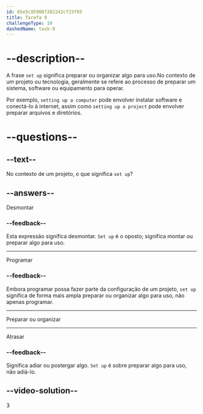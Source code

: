 ```yaml
---
id: 65e5c959087282242cf23f03
title: Tarefa 9
challengeType: 19
dashedName: task-9
---
```


# --description--

A frase `set up` significa preparar ou organizar algo para uso.No contexto de um projeto ou tecnologia, geralmente se refere ao processo de preparar um sistema, software ou equipamento para operar.

Por exemplo, `setting up a computer` pode envolver instalar software e conectá-lo à internet, assim como `setting up a project` pode envolver preparar arquivos e diretórios.

# --questions--

## --text--

No contexto de um projeto, o que significa `set up`?

## --answers--

Desmontar

### --feedback--

Esta expressão significa desmontar. `Set up` é o oposto; significa montar ou preparar algo para uso.
 
---

Programar

### --feedback--

Embora programar possa fazer parte da configuração de um projeto, `set up` significa de forma mais ampla preparar ou organizar algo para uso, não apenas programar.

---

Preparar ou organizar

---

Atrasar

### --feedback--

Significa adiar ou postergar algo. `Set up` é sobre preparar algo para uso, não adiá-lo.

## --video-solution--

3
